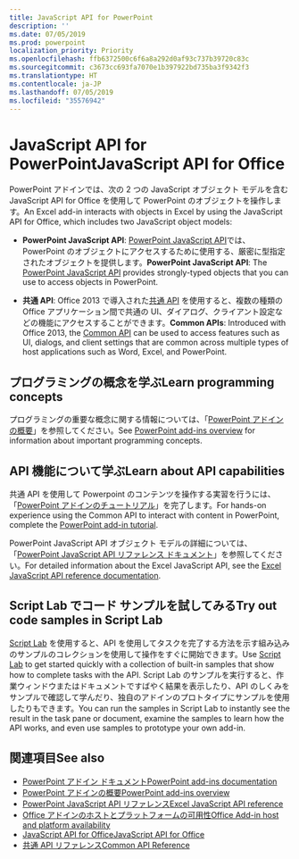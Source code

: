 ```yaml
---
title: JavaScript API for PowerPoint
description: ''
ms.date: 07/05/2019
ms.prod: powerpoint
localization_priority: Priority
ms.openlocfilehash: ffb6372500c6f6a8a292d0af93c737b39720c83c
ms.sourcegitcommit: c3673cc693fa7070e1b397922bd735ba3f9342f3
ms.translationtype: HT
ms.contentlocale: ja-JP
ms.lasthandoff: 07/05/2019
ms.locfileid: "35576942"
---
```

# <a name="javascript-api-for-powerpoint"></a><span data-ttu-id="9cd8c-102">JavaScript API for PowerPoint</span><span class="sxs-lookup"><span data-stu-id="9cd8c-102">JavaScript API for Office</span></span>

<span data-ttu-id="9cd8c-103">PowerPoint アドインでは、次の 2 つの JavaScript オブジェクト モデルを含む JavaScript API for Office を使用して PowerPoint のオブジェクトを操作します。</span><span class="sxs-lookup"><span data-stu-id="9cd8c-103">An Excel add-in interacts with objects in Excel by using the JavaScript API for Office, which includes two JavaScript object models:</span></span>

* <span data-ttu-id="9cd8c-104">**PowerPoint JavaScript API**: [PowerPoint JavaScript API](/javascript/api/powerpoint)では、PowerPoint のオブジェクトにアクセスするために使用する、厳密に型指定されたオブジェクトを提供します。</span><span class="sxs-lookup"><span data-stu-id="9cd8c-104">**PowerPoint JavaScript API**: The [PowerPoint JavaScript API](/javascript/api/powerpoint) provides strongly-typed objects that you can use to access objects in PowerPoint.</span></span> 

* <span data-ttu-id="9cd8c-105">**共通 API**: Office 2013 で導入された[共通 API](/javascript/api/office) を使用すると、複数の種類の Office アプリケーション間で共通の UI、ダイアログ、クライアント設定などの機能にアクセスすることができます。</span><span class="sxs-lookup"><span data-stu-id="9cd8c-105">**Common APIs**: Introduced with Office 2013, the [Common API](/javascript/api/office) can be used to access features such as UI, dialogs, and client settings that are common across multiple types of host applications such as Word, Excel, and PowerPoint.</span></span>

## <a name="learn-programming-concepts"></a><span data-ttu-id="9cd8c-106">プログラミングの概念を学ぶ</span><span class="sxs-lookup"><span data-stu-id="9cd8c-106">Learn programming concepts</span></span>

<span data-ttu-id="9cd8c-107">プログラミングの重要な概念に関する情報については、「[PowerPoint アドインの概要](../../powerpoint/powerpoint-add-ins.md)」を参照してください。</span><span class="sxs-lookup"><span data-stu-id="9cd8c-107">See [PowerPoint add-ins overview](../../powerpoint/powerpoint-add-ins.md) for information about important programming concepts.</span></span>

## <a name="learn-about-api-capabilities"></a><span data-ttu-id="9cd8c-108">API 機能について学ぶ</span><span class="sxs-lookup"><span data-stu-id="9cd8c-108">Learn about API capabilities</span></span>

<span data-ttu-id="9cd8c-109">共通 API を使用して Powerpoint のコンテンツを操作する実習を行うには、「[PowerPoint アドインのチュートリアル](../../tutorials/powerpoint-tutorial.md)」を完了します。</span><span class="sxs-lookup"><span data-stu-id="9cd8c-109">For hands-on experience using the Common API to interact with content in PowerPoint, complete the [PowerPoint add-in tutorial](../../tutorials/powerpoint-tutorial.md).</span></span> 

<span data-ttu-id="9cd8c-110">PowerPoint JavaScript API オブジェクト モデルの詳細については、「[PowerPoint JavaScript API リファレンス ドキュメント](/javascript/api/powerpoint)」を参照してください。</span><span class="sxs-lookup"><span data-stu-id="9cd8c-110">For detailed information about the Excel JavaScript API, see the [Excel JavaScript API reference documentation](/javascript/api/powerpoint).</span></span> 

## <a name="try-out-code-samples-in-script-lab"></a><span data-ttu-id="9cd8c-111">Script Lab でコード サンプルを試してみる</span><span class="sxs-lookup"><span data-stu-id="9cd8c-111">Try out code samples in Script Lab</span></span>

<span data-ttu-id="9cd8c-112">[Script Lab](../../overview/explore-with-script-lab.md) を使用すると、API を使用してタスクを完了する方法を示す組み込みのサンプルのコレクションを使用して操作をすぐに開始できます。</span><span class="sxs-lookup"><span data-stu-id="9cd8c-112">Use [Script Lab](../../overview/explore-with-script-lab.md) to get started quickly with a collection of built-in samples that show how to complete tasks with the API.</span></span> <span data-ttu-id="9cd8c-113">Script Lab のサンプルを実行すると、作業ウィンドウまたはドキュメントですばやく結果を表示したり、API のしくみをサンプルで確認して学んだり、独自のアドインのプロトタイプにサンプルを使用したりもできます。</span><span class="sxs-lookup"><span data-stu-id="9cd8c-113">You can run the samples in Script Lab to instantly see the result in the task pane or document, examine the samples to learn how the API works, and even use samples to prototype your own add-in.</span></span>

## <a name="see-also"></a><span data-ttu-id="9cd8c-114">関連項目</span><span class="sxs-lookup"><span data-stu-id="9cd8c-114">See also</span></span>

- [<span data-ttu-id="9cd8c-115">PowerPoint アドイン ドキュメント</span><span class="sxs-lookup"><span data-stu-id="9cd8c-115">PowerPoint add-ins documentation</span></span>](../../powerpoint/index.md)
- [<span data-ttu-id="9cd8c-116">PowerPoint アドインの概要</span><span class="sxs-lookup"><span data-stu-id="9cd8c-116">PowerPoint add-ins overview</span></span>](../../powerpoint/powerpoint-add-ins.md)
- [<span data-ttu-id="9cd8c-117">PowerPoint JavaScript API リファレンス</span><span class="sxs-lookup"><span data-stu-id="9cd8c-117">Excel JavaScript API reference</span></span>](/javascript/api/powerpoint)
- [<span data-ttu-id="9cd8c-118">Office アドインのホストとプラットフォームの可用性</span><span class="sxs-lookup"><span data-stu-id="9cd8c-118">Office Add-in host and platform availability</span></span>](../../overview/office-add-in-availability.md)
- [<span data-ttu-id="9cd8c-119">JavaScript API for Office</span><span class="sxs-lookup"><span data-stu-id="9cd8c-119">JavaScript API for Office</span></span>](../javascript-api-for-office.md)
- [<span data-ttu-id="9cd8c-120">共通 API リファレンス</span><span class="sxs-lookup"><span data-stu-id="9cd8c-120">Common API Reference</span></span>](/javascript/api/office)
